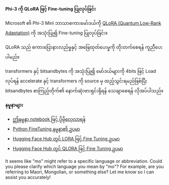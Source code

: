 **Phi-3 ကို QLoRA ဖြင့် Fine-tuning ပြုလုပ်ခြင်း**

Microsoft ၏ Phi-3 Mini ဘာသာစကားမော်ဒယ်ကို [QLoRA (Quantum Low-Rank Adaptation)](https://github.com/artidoro/qlora) ကို အသုံးပြု၍ Fine-tuning ပြုလုပ်ခြင်း။

QLoRA သည် စကားပြောနားလည်မှုနှင့် အဖြေထုတ်ပေးမှုကို တိုးတက်စေရန် ကူညီပေးပါမည်။

transformers နှင့် bitsandbytes ကို အသုံးပြု၍ မော်ဒယ်များကို 4bits ဖြင့် Load လုပ်ရန် accelerate နှင့် transformers ကို source မှ ထည့်သွင်းရမည်ဖြစ်ပြီး bitsandbytes စာကြည့်တိုက်၏ နောက်ဆုံးဗားရှင်းရှိရန် သေချာစေရန် လိုအပ်ပါသည်။

**နမူနာများ**
- [ဤနမူနာ notebook ဖြင့် ပိုမိုလေ့လာရန်](../../../../code/03.Finetuning/Phi_3_Inference_Finetuning.ipynb)
- [Python FineTuning နမူနာ၏ ဥပမာ](../../../../code/03.Finetuning/FineTrainingScript.py)
- [Hugging Face Hub တွင် LORA ဖြင့် Fine Tuning ဥပမာ](../../../../code/03.Finetuning/Phi-3-finetune-lora-python.ipynb)
- [Hugging Face Hub တွင် QLORA ဖြင့် Fine Tuning ဥပမာ](../../../../code/03.Finetuning/Phi-3-finetune-qlora-python.ipynb)

It seems like "mo" might refer to a specific language or abbreviation. Could you please clarify which language you mean by "mo"? For example, are you referring to Maori, Mongolian, or something else? Let me know so I can assist you accurately!